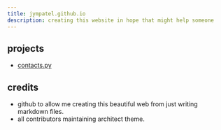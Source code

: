 ```yaml
---
title: jympatel.github.io
description: creating this website in hope that might help someone
---
```


## projects
* [contacts.py](data/projects/contacts.md)  

## credits
* github to allow me creating this beautiful web from just writing markdown files.  
* all contributors maintaining architect theme.  